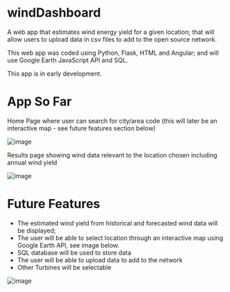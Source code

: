 # windDashboard
A web app that estimates wind energy yield for a given location; that will allow users to upload data in csv files to add to the open source network.  

This web app was coded using Python, Flask, HTML and Angular; and will use Google Earth JavaScript API and SQL.    

This app is in early development.

# App So Far
Home Page where user can search for city/area code (this will later be an interactive map - see future features section below)

![image](https://user-images.githubusercontent.com/76686112/118772183-5b77d400-b87b-11eb-9fa0-9fb4eb48ac2c.png)

Results page showing wind data relevant to the location chosen including annual wind yield  

![image](https://user-images.githubusercontent.com/76686112/119239941-89436e00-bb44-11eb-82dc-d9717da21daa.png)


# Future Features
* The estimated wind yield from historical and forecasted wind data will be displayed; 
* The user will be able to select location through an interactive map using Google Earth API, see image below.
* SQL database will be used to store data
* The user will be able to upload data to add to the network
* Other Turbines will be selectable


![image](https://user-images.githubusercontent.com/76686112/123328859-055e1680-d534-11eb-920d-91fb386dab4e.png)

